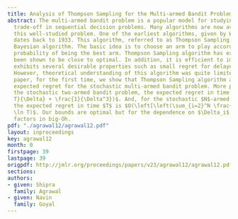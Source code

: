 ```yaml
---
title: Analysis of Thompson Sampling for the Multi-armed Bandit Problem
abstract: The multi-armed bandit problem is a popular model for studying exploration/exploitation
  trade-off in sequential decision problems. Many algorithms are now available for
  this well-studied problem. One of the earliest algorithms, given by W. R. Thompson,
  dates back to 1933. This algorithm, referred to as Thompson Sampling, is a natural
  Bayesian algorithm. The basic idea is to choose an arm to play according to its
  probability of being the best arm. Thompson Sampling algorithm has experimentally
  been shown to be close to optimal. In addition, it is efficient to implement and
  exhibits several desirable properties such as small regret for delayed feedback.
  However, theoretical understanding of this algorithm was quite limited. In this
  paper, for the first time, we show that Thompson Sampling algorithm achieves logarithmic
  expected regret for the stochastic multi-armed bandit problem. More precisely, for
  the stochastic two-armed bandit problem, the expected regret in time $T$ is $O(\frac{\ln
  T}{\Delta} + \frac{1}{\Delta^3})$. And, for the stochastic $N$-armed bandit problem,
  the expected regret in time $T$ is $O(\left[\left(\sum_{i=2}^N \frac{1}{\Delta_i^2}\right)^2\right]
  \ln T)$. Our bounds are optimal but for the dependence on $\Delta_i$ and the constant
  factors in big-Oh.
pdf: "./agrawal12/agrawal12.pdf"
layout: inproceedings
key: agrawal12
month: 0
firstpage: 39
lastpage: 39
origpdf: http://jmlr.org/proceedings/papers/v23/agrawal12/agrawal12.pdf
sections: 
authors:
- given: Shipra
  family: Agrawal
- given: Navin
  family: Goyal
---
```

